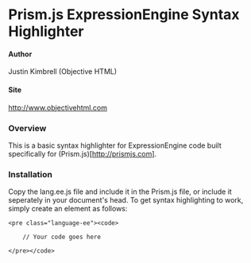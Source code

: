 # Prism.js ExpressionEngine Syntax Highlighter

#### Author
Justin Kimbrell (Objective HTML)

#### Site
http://www.objectivehtml.com

### Overview

This is a basic syntax highlighter for ExpressionEngine code built specifically for (Prism.js)[http://prismjs.com].

### Installation

Copy the lang.ee.js file and include it in the Prism.js file, or include it seperately in your document's head. To get syntax highlighting to work, simply create an element as follows:

	<pre class="language-ee"><code>
	
		// Your code goes here
	
	</pre></code>